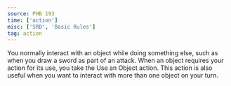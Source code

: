 ```yaml
---
source: PHB 193
time: ['action']
misc: ['SRD', 'Basic Rules']
tag: action
---
```


You normally interact with an object while doing something else, such as when you draw a sword as part of an attack. When an object requires your action for its use, you take the Use an Object action. This action is also useful when you want to interact with more than one object on your turn.

